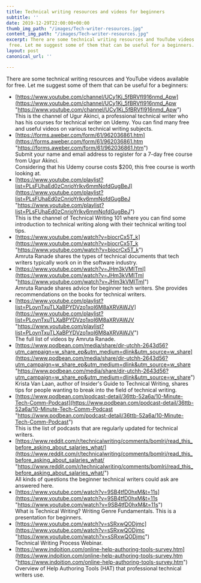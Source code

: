 ```yaml
---
title: Technical writing resources and videos for beginners
subtitle: ''
date: 2019-12-29T22:00:00+00:00
thumb_img_path: "/images/Tech-writer-resources.jpg"
content_img_path: "/images/Tech-writer-resources.jpg"
excerpt: There are some technical writing resources and YouTube videos available for
 free. Let me suggest some of them that can be useful for a beginners.
layout: post
canonical_url: ''

---
```

There are some technical writing resources and YouTube videos available for free. Let me suggest some of them that can be useful for a beginners:

* [https://www.youtube.com/channel/UCy1Kj_5fBRVfI916nmd_Apw](https://www.youtube.com/channel/UCy1Kj_5fBRVfI916nmd_Apw "https://www.youtube.com/channel/UCy1Kj_5fBRVfI916nmd_Apw")  
  This is the channel of Ugur Akinci, a professional technical writer who has his courses for technical writer on Udemy. You can find many free and useful videos on various technical writing subjects.
* [https://forms.aweber.com/form/61/962036861.htm](https://forms.aweber.com/form/61/962036861.htm "https://forms.aweber.com/form/61/962036861.htm")  
  Submit your name and email address to register for a 7-day free course from Ugur Akinci.  
  Considering that his Udemy course costs $200, this free course is worth looking at.
* [https://www.youtube.com/playlist?list=PLsFUhaEd0zCnrjoYrlkv6mmNofdGugBeJ](https://www.youtube.com/playlist?list=PLsFUhaEd0zCnrjoYrlkv6mmNofdGugBeJ "https://www.youtube.com/playlist?list=PLsFUhaEd0zCnrjoYrlkv6mmNofdGugBeJ")  
  This is the channel of Technical Writing 101 where you can find some introduction to technical writing along with their technical writing tool tips.
* [https://www.youtube.com/watch?v=biocrCx5T_k](https://www.youtube.com/watch?v=biocrCx5T_k "https://www.youtube.com/watch?v=biocrCx5T_k")  
  Amruta Ranade shares the types of technical documents that tech writers typically work on in the software industry.
* [https://www.youtube.com/watch?v=JHm3kVMITmI](https://www.youtube.com/watch?v=JHm3kVMITmI "https://www.youtube.com/watch?v=JHm3kVMITmI")  
  Amruta Ranade shares advice for beginner tech writers. She provides recommendations on the books for technical writers.
* [https://www.youtube.com/playlist?list=PLoynTxuTLXaBPYDVzo1xoI6M8aXRVAWJV](https://www.youtube.com/playlist?list=PLoynTxuTLXaBPYDVzo1xoI6M8aXRVAWJV "https://www.youtube.com/playlist?list=PLoynTxuTLXaBPYDVzo1xoI6M8aXRVAWJV")  
  The full list of videos by Amruta Ranade.
* [https://www.podbean.com/media/share/dir-utchh-2643d56?utm_campaign=w_share_ep&utm_medium=dlink&utm_source=w_share](https://www.podbean.com/media/share/dir-utchh-2643d56?utm_campaign=w_share_ep&utm_medium=dlink&utm_source=w_share "https://www.podbean.com/media/share/dir-utchh-2643d56?utm_campaign=w_share_ep&utm_medium=dlink&utm_source=w_share")  
  Krista Van Laan, author of Insider's Guide to Technical Writing, shares tips for people wanting to break into the field of technical writing.
* [https://www.podbean.com/podcast-detail/36ttb-52a6a/10-Minute-Tech-Comm-Podcast](https://www.podbean.com/podcast-detail/36ttb-52a6a/10-Minute-Tech-Comm-Podcast "https://www.podbean.com/podcast-detail/36ttb-52a6a/10-Minute-Tech-Comm-Podcast")  
  This is the list of podcasts that are regularly updated for technical writers.
* [https://www.reddit.com/r/technicalwriting/comments/bomlrj/read_this_before_asking_about_salaries_what/](https://www.reddit.com/r/technicalwriting/comments/bomlrj/read_this_before_asking_about_salaries_what/ "https://www.reddit.com/r/technicalwriting/comments/bomlrj/read_this_before_asking_about_salaries_what/")  
  All kinds of questions the beginner technical writers could ask are answered here.
* [https://www.youtube.com/watch?v=9SB4tfD0hxM&t=11s](https://www.youtube.com/watch?v=9SB4tfD0hxM&t=11s "https://www.youtube.com/watch?v=9SB4tfD0hxM&t=11s")  
  What is Technical Writing? Writing Genre Fundamentals. This is a presentation for beginners.
* [https://www.youtube.com/watch?v=sSRxwQODjmc](https://www.youtube.com/watch?v=sSRxwQODjmc "https://www.youtube.com/watch?v=sSRxwQODjmc")  
  Technical Writing Process Webinar.
* [https://www.indoition.com/online-help-authoring-tools-survey.htm](https://www.indoition.com/online-help-authoring-tools-survey.htm "https://www.indoition.com/online-help-authoring-tools-survey.htm")  
  Overview of Help Authoring Tools (HAT) that professional technical writers use.